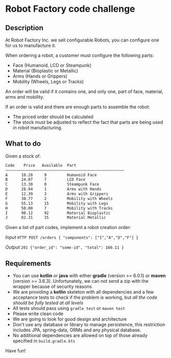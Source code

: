 # Robot Factory code challenge

## Description

At Robot Factory Inc. we sell configurable Robots, you can configure one for us to manufacture it.

When ordering a robot, a customer must configure the following parts:
- Face (Humanoid, LCD or Steampunk)
- Material (Bioplastic or Metallic)
- Arms (Hands or Grippers)
- Mobility (Wheels, Legs or Tracks)

An order will be valid if it contains one, and only one, part of face, material, arms and mobility.

If an order is valid and there are enough parts to assemble the robot:
- The priced order should be calculated
- The stock must be adjusted to reflect the fact that parts are being used in robot manufacturing. 

## What to do

Given a stock of:
```bash
Code    Price   Available  Part  						
————————————————————————————————————————————————————
A      10.28     9	       Humanoid Face  
B      24.07     7	       LCD Face
C      13.30     0	       Steampunk Face
D      28.94     1	       Arms with Hands
E      12.39     3	       Arms with Grippers
F      30.77     2	       Mobility with Wheels
G      55.13     15	       Mobility with Legs
H      50.00     7	       Mobility with Tracks
I      90.12	 92	       Material Bioplastic
J      82.31	 15	       Material Metallic
```

Given a list of part codes, implement a robot creation order:

*Input*
`HTTP POST /orders { "components": ["I","A","D","F"] }`

*Output*
`201 {"order_id": "some-id", "total": 160.11 }`

## Requirements
- You can use **kotlin** or **java** with either **gradle** (version >= 6.0.1) or **maven** (version >= 3.6.3). Unfortunately, we can not send a zip with the wrapper because of security reasons
- We are providing a **kotlin** skeleton with all dependencies and a few acceptance tests to check if the problem is working, but *all the code should be fully tested at all levels*
- All tests should pass using `gradle test` or `maven test`
- Please write clean code
- We are going to look for good design and architecture
- Don't use any database or library to manage persistence, this restriction includes JPA, spring-data, ORMs and any physical database.
- No additional dependencies are allowed on top of those already specified in `build.gradle.kts`

Have fun!

